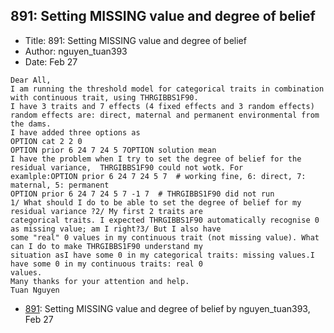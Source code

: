 ## 891: Setting MISSING value and degree of belief

- Title: 891: Setting MISSING value and degree of belief
- Author: nguyen_tuan393
- Date: Feb 27

```
Dear All,
I am running the threshold model for categorical traits in combination with continuous trait, using THRGIBBS1F90.
I have 3 traits and 7 effects (4 fixed effects and 3 random effects)
random effects are: direct, maternal and permanent environmental from the dams.
I have added three options as
OPTION cat 2 2 0
OPTION prior 6 24 7 24 5 7OPTION solution mean
I have the problem when I try to set the degree of belief for the residual variance,  THRGIBBS1F90 could not wotk. For
examlple:OPTION prior 6 24 7 24 5 7  # working fine, 6: direct, 7: maternal, 5: permanent 
OPTION prior 6 24 7 24 5 7 -1 7  # THRGIBBS1F90 did not run
1/ What should I do to be able to set the degree of belief for my residual variance ?2/ My first 2 traits are
categorical traits. I expected THRGIBBS1F90 automatically recognise 0 as missing value; am I right?3/ But I also have
some "real" 0 values in my continuous trait (not missing value). What can I do to make THRGIBBS1F90 understand my
situation asI have some 0 in my categorical traits: missing values.I have some 0 in my continuous traits: real 0
values.
Many thanks for your attention and help.
Tuan Nguyen 
```

- [891](0891.md): Setting MISSING value and degree of belief by nguyen_tuan393, Feb 27
